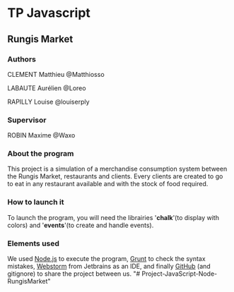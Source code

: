 # TP Javascript
## Rungis Market

### Authors
CLEMENT Matthieu  @Matthiosso

LABAUTE Aurélien  @Loreo

RAPILLY Louise    @louiserply

### Supervisor
ROBIN Maxime      @Waxo

### About the program
This project is a simulation of a merchandise consumption system between the Rungis Market, restaurants and clients. Every clients are created to go to eat in any restaurant available and with the stock of food required.

### How to launch it
To launch the program, you will need the librairies '**chalk**'(to display with colors) and '**events**'(to create and handle events).

### Elements used
We used [Node.js](https://nodejs.org/en/) to execute the program, [Grunt](http://gruntjs.com/)  to check the syntax mistakes, [Webstorm](https://www.jetbrains.com/webstorm/) from Jetbrains as an IDE, and finally [GitHub](https://github.com/) (and gitignore) to share the project between us.
"# Project-JavaScript-Node-RungisMarket" 
